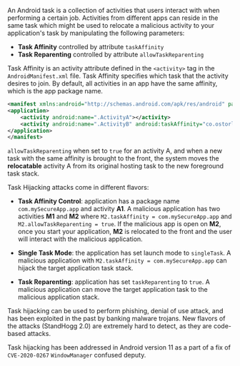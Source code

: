 An Android task is a collection of activities that users interact with when performing a certain job. Activities from 
different apps can reside in the same task which might be used to relocate a malicious activity to your application's task by
manipulating the following parameters:

* __Task Affinity__ controlled by attribute `taskAffinity`
* __Task Reparenting__ controlled by attribute `allowTaskReparenting`
 
Task Affinity is an activity attribute defined in the `<activity>` tag in the `AndroidManifest.xml` file.
Task Affinity specifies which task that the activity desires to join. By default, all activities in an app have the
same affinity, which is the app package name.

```xml
<manifest xmlns:android="http://schemas.android.com/apk/res/android" package="co.secureApp.app" >
<application>
    <activity android:name=".ActivityA"></activity>
    <activity android:name=".ActivityB" android:taskAffinity="co.ostorlab.Myapp:taskB"></activity>
</application>
</manifest>
``` 

`allowTaskReparenting` when set to `true` for an activity A, and when a new task with the same affinity is brought to
the front, the system moves the __relocatable__ activity A from its original hosting task to the new foreground task
stack.

Task Hijacking attacks come in different flavors:

* __Task Affinity Control__: application has a  package name `com.mySecureApp.app` and activity __A1__. A malicious application
has two activities __M1__ and __M2__ where `M2.taskAffinity = com.mySecureApp.app` and `M2.allowTaskReparenting = true`. If
the malicious app is open on __M2__, once you start your application, __M2__ is relocated to the front and the user
will interact with the malicious application.  

* __Single Task Mode__: the application has set launch mode to `singleTask`. A malicious application with `M2.taskAffinity = com.mySecureApp.app`
can hijack the target application task stack.

* __Task Reparenting__: application has set `taskReparenting` to `true`. A malicious application can move the target application
task to the malicious application stack.

Task hijacking can be used to perform phishing, denial of use attack, and has been exploited in the past by banking malware
trojans. New flavors of the attacks (StandHogg 2.0) are extremely hard to detect, as they are code-based attacks.

Task hijacking has been addressed in Android version 11 as a part of a fix of `CVE-2020-0267` `WindowManager` confused deputy.